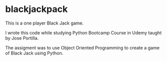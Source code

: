 # blackjackpack
This is a one player Black Jack game. 

I wrote this code while studying Python Bootcamp Course in Udemy taught by Jose Portilla. 

The assigment was to use Object Oriented Programming to create a game of Black Jack using Python.
